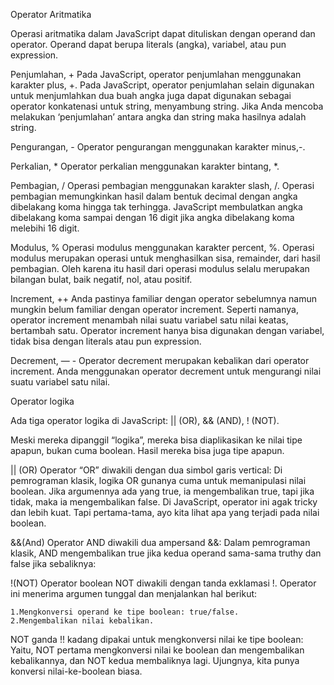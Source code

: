 Operator Aritmatika

Operasi aritmatika dalam JavaScript dapat dituliskan dengan operand dan operator. Operand dapat berupa literals (angka), variabel, atau pun expression.

Penjumlahan, +
Pada JavaScript, operator penjumlahan menggunakan karakter plus, +.
Pada JavaScript, operator penjumlahan selain digunakan untuk menjumlahkan dua buah angka juga dapat digunakan sebagai operator konkatenasi untuk string, menyambung string.
Jika Anda mencoba melakukan ‘penjumlahan’ antara angka dan string maka hasilnya adalah string.

Pengurangan, -
Operator pengurangan menggunakan karakter minus,-.

Perkalian, *
Operator perkalian menggunakan karakter bintang, *.

Pembagian, /
Operasi pembagian menggunakan karakter slash, /.
Operasi pembagian memungkinkan hasil dalam bentuk decimal dengan angka dibelakang koma hingga tak terhingga. JavaScript membulatkan angka dibelakang koma sampai dengan 16 digit jika angka dibelakang koma melebihi 16 digit.

Modulus, %
Operasi modulus menggunakan karakter percent, %. Operasi modulus merupakan operasi untuk menghasilkan sisa, remainder, dari hasil pembagian. Oleh karena itu hasil dari operasi modulus selalu merupakan bilangan bulat, baik negatif, nol, atau positif.

Increment, ++
Anda pastinya familiar dengan operator sebelumnya namun mungkin belum familiar dengan operator increment. Seperti namanya, operator increment menambah nilai suatu variabel satu nilai keatas, bertambah satu. Operator increment hanya bisa digunakan dengan variabel, tidak bisa dengan literals atau pun expression.

Decrement, — -
Operator decrement merupakan kebalikan dari operator increment. Anda menggunakan operator decrement untuk mengurangi nilai suatu variabel satu nilai.


Operator logika

Ada tiga operator logika di JavaScript: || (OR), && (AND), ! (NOT).

Meski mereka dipanggil “logika”, mereka bisa diaplikasikan ke nilai tipe apapun, bukan cuma boolean. Hasil mereka bisa juga tipe apapun.

|| (OR)
Operator “OR” diwakili dengan dua simbol garis vertical:
Di pemrograman klasik, logika OR gunanya cuma untuk memanipulasi nilai boolean. Jika argumennya ada yang true, ia mengembalikan true, tapi jika tidak, maka ia mengembalikan false.
Di JavaScript, operator ini agak tricky dan lebih kuat. Tapi pertama-tama, ayo kita lihat apa yang terjadi pada nilai boolean.

&&(And)
Operator AND diwakili dua ampersand &&:
Dalam pemrograman klasik, AND mengembalikan true jika kedua operand sama-sama truthy dan false jika sebaliknya:

!(NOT)
Operator boolean NOT diwakili dengan tanda exklamasi !.
Operator ini menerima argumen tunggal dan menjalankan hal berikut:

    1.Mengkonversi operand ke tipe boolean: true/false.
    2.Mengembalikan nilai kebalikan.
NOT ganda !! kadang dipakai untuk mengkonversi nilai ke tipe boolean:
Yaitu, NOT pertama mengkonversi nilai ke boolean dan mengembalikan kebalikannya, dan NOT kedua membaliknya lagi. Ujungnya, kita punya konversi nilai-ke-boolean biasa.